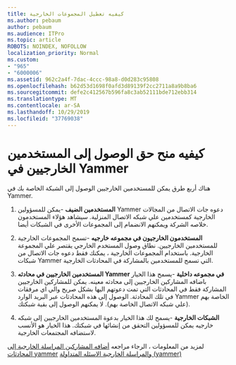 ```yaml
---
title: كيفيه تعطيل المجموعات الخارجية
ms.author: pebaum
author: pebaum
ms.audience: ITPro
ms.topic: article
ROBOTS: NOINDEX, NOFOLLOW
localization_priority: Normal
ms.custom:
- "965"
- "6000006"
ms.assetid: 962c2a4f-7dac-4ccc-98a8-d0d283c95808
ms.openlocfilehash: b62d53d1698f0afd3d89139f2cc2711a8a9b8ba6
ms.sourcegitcommit: defe2c412567b596fa8c3ab52111bde712ebb314
ms.translationtype: MT
ms.contentlocale: ar-SA
ms.lasthandoff: 10/29/2019
ms.locfileid: "37769038"
---
```

# <a name="how-to-give-access-to-external-users-in-yammer"></a>كيفيه منح حق الوصول إلى المستخدمين الخارجيين في Yammer

هناك أربع طرق يمكن للمستخدمين الخارجيين الوصول إلى الشبكة الخاصة بك في Yammer.
  
1. **المستخدمين الضيف** -يمكن للمسؤولين Yammer دعوه جات الاتصال من المجالات الخارجية كمستخدمين علي شبكه الاتصال المنزلية. سيشاهد هؤلاء المستخدمون خلاصه الشركة ويمكنهم الانضمام إلى المجموعات الأخرى في الشبكات أيضا.

2. **المستخدمون الخارجيون في مجموعه خارجيه** -تسمح المجموعات الخارجية للمستخدمين الخارجيين. نطاق وصول المستخدم الخارجي يقتصر علي المجموعة الخارجية. باستخدام المجموعات الخارجية ، يمكنك فقط دعوه جات الاتصال من شبكات Yammer التي تسمح للمستخدمين بالمشاركة في المحادثات الخارجية.

3. **المستخدمين الخارجيين في محادثه Yammer في مجموعه داخلية** -يسمح هذا الخيار باضافه المشاركين الخارجيين إلى محادثه معينه. يمكن للمشاركين الخارجيين المشاركة فقط في المحادثات التي تمت دعوتهم اليها بشكل صريح والي اي مرفقات في تلك المحادثة. الوصول إلى هذه المحادثات عبر البريد الوارد Yammer الخاصة بهم (علي شبكه الاتصال الخاصة بهم). لا يمكنهم الوصول إلى بقية شبكتك.

4. **الشبكات الخارجية** -يسمح لك هذا الخيار بدعوة المستخدمين الخارجيين إلى شبكه خارجيه يمكن للمسؤولين التحقق من إنشائها في شبكتك. هذا الخيار هو الأنسب لاستضافه المجتمعات الخارجية.

لمزيد من المعلومات ، الرجاء مراجعه [أضافه المشاركين المراسلة الخارجية إلى المحادثات yammer](https://docs.microsoft.com/yammer/work-with-external-users/add-external-participants) [والمراسلة الخارجية الاسئله المتداولة (yammer)](https://docs.microsoft.com/yammer/work-with-external-users/external-messaging-faq)
  